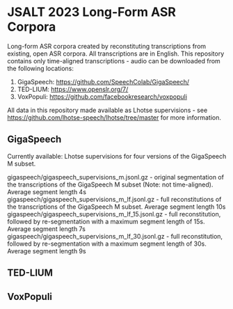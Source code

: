 # JSALT 2023 Long-Form ASR Corpora

Long-form ASR corpora created by reconstituting transcriptions from existing, open ASR corpora. All transcriptions are in English. This repository contains only time-aligned transcriptions - audio can be downloaded from the following locations:

1. GigaSpeech: https://github.com/SpeechColab/GigaSpeech/
2. TED-LIUM: https://www.openslr.org/7/
3. VoxPopuli: https://github.com/facebookresearch/voxpopuli

All data in this repository made available as Lhotse supervisions - see https://github.com/lhotse-speech/lhotse/tree/master for more information. 

## GigaSpeech

Currently available: Lhotse supervisions for four versions of the GigaSpeech M subset. 

gigaspeech/gigaspeech_supervisions_m.jsonl.gz - original segmentation of the transcriptions of the GigaSpeech M subset (Note: not time-aligned). Average segment length 4s 
gigaspeech/gigaspeech_supervisions_m_lf.jsonl.gz - full reconstitutions of the transcriptions of the GigaSpeech M subset. Average segment length 10s
gigaspeech/gigaspeech_supervisions_m_lf_15.jsonl.gz - full reconstitution, followed by re-segmentation with a maximum segment length of 15s. Average segment length 7s
gigaspeech/gigaspeech_supervisions_m_lf_30.jsonl.gz - full reconstitution, followed by re-segmentation with a maximum segment length of 30s. Average segment length 9s

## TED-LIUM

## VoxPopuli
